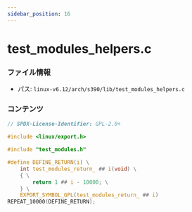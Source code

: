 ```yaml
---
sidebar_position: 16
---
```

# test_modules_helpers.c

### ファイル情報

- パス: `linux-v6.12/arch/s390/lib/test_modules_helpers.c`

### コンテンツ

```c
// SPDX-License-Identifier: GPL-2.0+

#include <linux/export.h>

#include "test_modules.h"

#define DEFINE_RETURN(i) \
	int test_modules_return_ ## i(void) \
	{ \
		return 1 ## i - 10000; \
	} \
	EXPORT_SYMBOL_GPL(test_modules_return_ ## i)
REPEAT_10000(DEFINE_RETURN);

```
